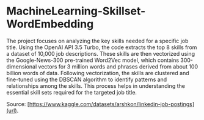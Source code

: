# MachineLearning-Skillset-WordEmbedding

The project focuses on analyzing the key skills needed for a specific job title. Using the OpenAI API 3.5 Turbo, the code extracts the top 8 skills from a dataset of 10,000 job descriptions. These skills are then vectorized using the Google-News-300 pre-trained Word2Vec model, which contains 300-dimensional vectors for 3 million words and phrases derived from about 100 billion words of data. Following vectorization, the skills are clustered and fine-tuned using the DBSCAN algorithm to identify patterns and relationships among the skills. This process helps in understanding the essential skill sets required for the targeted job title.

Source: [https://www.kaggle.com/datasets/arshkon/linkedin-job-postings](url).
